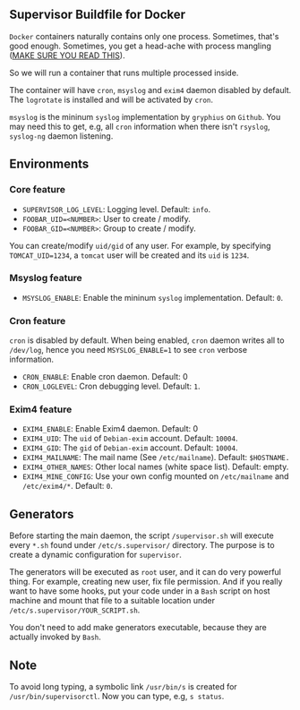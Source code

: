 ## Supervisor Buildfile for Docker

`Docker` containers naturally contains only one process.
Sometimes, that's good enough. Sometimes, you get a head-ache
with process mangling ([MAKE SURE YOU READ THIS][1]).

So we will run a container that runs multiple processed inside.

The container will have `cron`, `msyslog` and `exim4` daemon disabled by
default. The `logrotate` is installed and will be activated by `cron`.

`msyslog` is the mininum `syslog` implementation by `gryphius` on `Github`.
You may need this to get, e.g, all `cron` information when there isn't
`rsyslog`, `syslog-ng` daemon listening.

## Environments

### Core feature

* `SUPERVISOR_LOG_LEVEL`: Logging level. Default: `info`.
* `FOOBAR_UID=<NUMBER>`: User to create / modify.
* `FOOBAR_GID=<NUMBER>`: Group to create / modify.

You can create/modify `uid/gid` of any user. For example, by specifying
`TOMCAT_UID=1234`, a `tomcat` user will be created and its `uid` is `1234`.

### Msyslog feature

* `MSYSLOG_ENABLE`: Enable the mininum `syslog` implementation. Default: `0`.

### Cron feature

`cron` is disabled by default. When being enabled, `cron` daemon
writes all to `/dev/log`, hence you need `MSYSLOG_ENABLE=1` to see
`cron` verbose information.

* `CRON_ENABLE`: Enable cron daemon. Default: 0
* `CRON_LOGLEVEL`: Cron debugging level. Default: `1`.

### Exim4 feature

* `EXIM4_ENABLE`: Enable Exim4 daemon. Default: 0
* `EXIM4_UID`: The `uid` of `Debian-exim` account. Default: `10004`.
* `EXIM4_GID`: The `gid` of `Debian-exim` account. Default: `10004`.
* `EXIM4_MAILNAME`: The mail name (See `/etc/mailname`). Default: `$HOSTNAME.`
* `EXIM4_OTHER_NAMES`: Other local names (white space list). Default: empty.
* `EXIM4_MINE_CONFIG`: Use your own config mounted on `/etc/mailname`
      and `/etc/exim4/*`. Default: `0`.

## Generators

Before starting the main daemon, the script `/supervisor.sh` will
execute every `*.sh` found under `/etc/s.supervisor/` directory.
The purpose is to create a dynamic configuration for `supervisor`.

The generators will be executed as `root` user, and it can do very
powerful thing. For example, creating new user, fix file permission.
And if you really want to have some hooks, put your code under in a
`Bash` script on host machine and mount that file to a suitable location
under `/etc/s.supervisor/YOUR_SCRIPT.sh`.

You don't need to add make generators executable, because they
are actually invoked by `Bash`.

## Note

To avoid long typing, a symbolic link `/usr/bin/s` is created
for `/usr/bin/supervisorctl`. Now you can type, e.g, `s status`.

[1]: http://web.archive.org/web/20150424090620/https://blog.phusion.nl/2015/01/20/docker-and-the-pid-1-zombie-reaping-problem/
